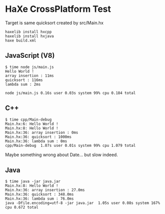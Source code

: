 # HaXe CrossPlatform Test

Target is same quicksort created by src/Main.hx

```
haxelib install hxcpp
haxelib install hxjava
haxe build.xml
```


## JavaScript (V8)

```
$ time node js/main.js
Hello World !
array insertion : 11ms
quicksort : 116ms
lambda sum : 2ms

node js/main.js 0.16s user 0.03s system 99% cpu 0.184 total
```

## C++
```
$ time cpp/Main-debug
Main.hx:6: Hello World !
Main.hx:8: Hello World !
Main.hx:36: array insertion : 0ms
Main.hx:36: quicksort : 1000ms
Main.hx:36: lambda sum : 0ms
cpp/Main-debug  1.07s user 0.01s system 99% cpu 1.079 total
```

Maybe something wrong about Date... but slow indeed.

## Java

```
$ time java -jar java.jar
Main.hx:8: Hello World !
Main.hx:36: array insertion : 27.0ms
Main.hx:36: quicksort : 348.0ms
Main.hx:36: lambda sum : 76.0ms
java -Dfile.encoding=utf-8 -jar java.jar  1.05s user 0.08s system 167% cpu 0.672 total
```
